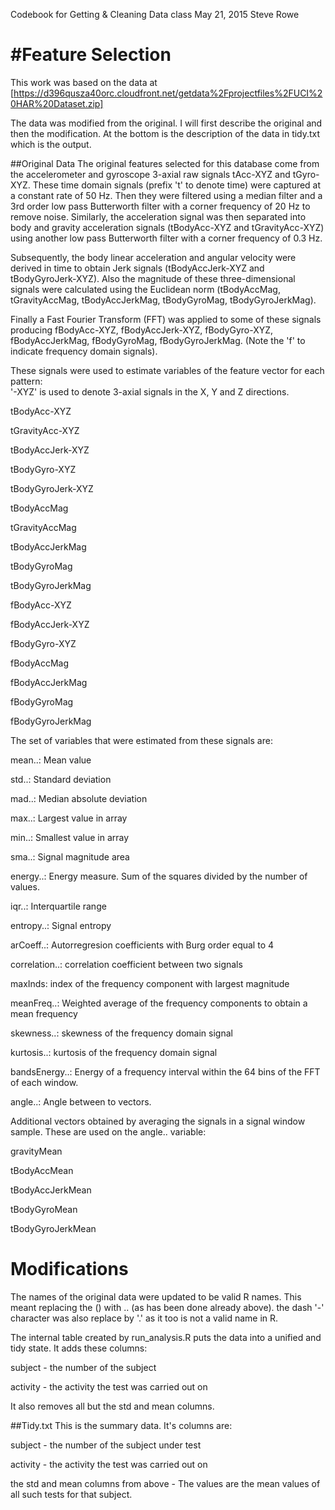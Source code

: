 Codebook for Getting & Cleaning Data class
May 21, 2015
Steve Rowe

#Feature Selection 
=================

This work was based on the data at [https://d396qusza40orc.cloudfront.net/getdata%2Fprojectfiles%2FUCI%20HAR%20Dataset.zip]

The data was modified from the original.  I will first describe the original and then the modification.  At the bottom is the description of the data in tidy.txt which is the output.

##Original Data 
The original features selected for this database come from the accelerometer and gyroscope 3-axial raw signals tAcc-XYZ and tGyro-XYZ. These time domain signals (prefix 't' to denote time) were captured at a constant rate of 50 Hz. Then they were filtered using a median filter and a 3rd order low pass Butterworth filter with a corner frequency of 20 Hz to remove noise. Similarly, the acceleration signal was then separated into body and gravity acceleration signals (tBodyAcc-XYZ and tGravityAcc-XYZ) using another low pass Butterworth filter with a corner frequency of 0.3 Hz. 

Subsequently, the body linear acceleration and angular velocity were derived in time to obtain Jerk signals (tBodyAccJerk-XYZ and tBodyGyroJerk-XYZ). Also the magnitude of these three-dimensional signals were calculated using the Euclidean norm (tBodyAccMag, tGravityAccMag, tBodyAccJerkMag, tBodyGyroMag, tBodyGyroJerkMag). 

Finally a Fast Fourier Transform (FFT) was applied to some of these signals producing fBodyAcc-XYZ, fBodyAccJerk-XYZ, fBodyGyro-XYZ, fBodyAccJerkMag, fBodyGyroMag, fBodyGyroJerkMag. (Note the 'f' to indicate frequency domain signals). 

These signals were used to estimate variables of the feature vector for each pattern:  
'-XYZ' is used to denote 3-axial signals in the X, Y and Z directions.

tBodyAcc-XYZ

tGravityAcc-XYZ

tBodyAccJerk-XYZ

tBodyGyro-XYZ

tBodyGyroJerk-XYZ

tBodyAccMag

tGravityAccMag

tBodyAccJerkMag

tBodyGyroMag

tBodyGyroJerkMag

fBodyAcc-XYZ

fBodyAccJerk-XYZ

fBodyGyro-XYZ

fBodyAccMag

fBodyAccJerkMag

fBodyGyroMag

fBodyGyroJerkMag

The set of variables that were estimated from these signals are: 

mean..: Mean value

std..: Standard deviation

mad..: Median absolute deviation 

max..: Largest value in array

min..: Smallest value in array

sma..: Signal magnitude area

energy..: Energy measure. Sum of the squares divided by the number of values. 

iqr..: Interquartile range 

entropy..: Signal entropy

arCoeff..: Autorregresion coefficients with Burg order equal to 4

correlation..: correlation coefficient between two signals

maxInds: index of the frequency component with largest magnitude

meanFreq..: Weighted average of the frequency components to obtain a mean frequency

skewness..: skewness of the frequency domain signal 

kurtosis..: kurtosis of the frequency domain signal 

bandsEnergy..: Energy of a frequency interval within the 64 bins of the FFT of each window.

angle..: Angle between to vectors.

Additional vectors obtained by averaging the signals in a signal window sample. These are used on the angle.. variable:

gravityMean

tBodyAccMean

tBodyAccJerkMean

tBodyGyroMean

tBodyGyroJerkMean

# Modifications
The names of the original data were updated to be valid R names.  This meant replacing the () with .. (as has been done already above). the dash '-' character was also replace by '.' as it too is not a valid name in R.

The internal table created by run_analysis.R puts the data into a unified and tidy state.  It adds these columns:

subject - the number of the subject

activity - the activity the test was carried out on

It also removes all but the std and mean columns.

##Tidy.txt
This is the summary data.  It's columns are:

subject - the number of the subject under test

activity - the activity the test was carried out on

the std and mean columns from above - The values are the mean values of all such tests for that subject.




